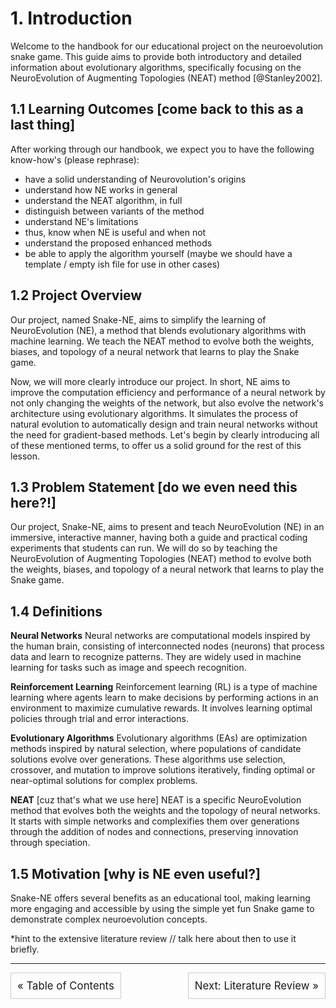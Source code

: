 
# 1. Introduction
Welcome to the handbook for our educational project on the neuroevolution snake game. This guide aims to provide both introductory and detailed information about evolutionary algorithms, specifically focusing on the NeuroEvolution of Augmenting Topologies (NEAT) method [@Stanley2002].

## 1.1 Learning Outcomes [come back to this as a last thing]
After working through our handbook, we expect you to have the following know-how's (please rephrase):
* have a solid understanding of Neurovolution's origins
* understand how NE works in general
* understand the NEAT algorithm, in full
* distinguish between variants of the method
* understand NE's limitations
* thus, know when NE is useful and when not
* understand the proposed enhanced methods
* be able to apply the algorithm yourself (maybe we should have a template / empty ish file for use in other cases)


## 1.2 Project Overview
Our project, named Snake-NE, aims to simplify the learning of NeuroEvolution (NE), a method that blends evolutionary algorithms with machine learning. We teach the NEAT method to evolve both the weights, biases, and topology of a neural network that learns to play the Snake game.

Now, we will more clearly introduce our project.
In short, NE aims to improve the computation efficiency and performance of a neural network by not only changing the weights of the network, but also evolve the network's architecture using evolutionary algorithms. It simulates the process of natural evolution to automatically design and train neural networks without the need for gradient-based methods. 
Let's begin by clearly introducing all of these mentioned terms, to offer us a solid ground for the rest of this lesson.


## 1.3 Problem Statement [do we even need this here?!]
Our project, Snake-NE, aims to present and teach NeuroEvolution (NE) in an immersive, interactive manner, having both a guide and practical coding experiments that students can run. We will do so by teaching the NeuroEvolution of Augmenting Topologies (NEAT) method to evolve both the weights, biases, and topology of a neural network that learns to play the Snake game.

## 1.4 Definitions
**Neural Networks**
Neural networks are computational models inspired by the human brain, consisting of interconnected nodes (neurons) that process data and learn to recognize patterns. They are widely used in machine learning for tasks such as image and speech recognition.

**Reinforcement Learning**
Reinforcement learning (RL) is a type of machine learning where agents learn to make decisions by performing actions in an environment to maximize cumulative rewards. It involves learning optimal policies through trial and error interactions.

**Evolutionary Algorithms**
Evolutionary algorithms (EAs) are optimization methods inspired by natural selection, where populations of candidate solutions evolve over generations. These algorithms use selection, crossover, and mutation to improve solutions iteratively, finding optimal or near-optimal solutions for complex problems.

**NEAT** [cuz that's what we use here]
NEAT is a specific NeuroEvolution method that evolves both the weights and the topology of neural networks. It starts with simple networks and complexifies them over generations through the addition of nodes and connections, preserving innovation through speciation.


## 1.5 Motivation [why is NE even useful?]
Snake-NE offers several benefits as an educational tool, making learning more engaging and accessible by using the simple yet fun Snake game to demonstrate complex neuroevolution concepts.

*hint to the extensive literature review // talk here about then to use it briefly. 

---

<div style="display: flex; justify-content: space-between;">
  <div style="flex: 1; text-align: left;">
    <a href="index.md" style="text-decoration: none; font-size: 1.2em; border: 1px solid #ccc; padding: 10px; display: inline-block;">&laquo; Table of Contents</a>
  </div>
  <div style="flex: 1; text-align: right;">
    <a href="2_literature_review.md" style="text-decoration: none; font-size: 1.2em; border: 1px solid #ccc; padding: 10px; display: inline-block;">Next: Literature Review &raquo;</a>
  </div>
</div>

